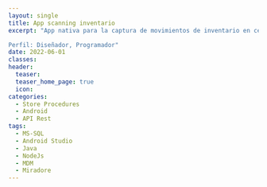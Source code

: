 ```yaml
---
layout: single
title: App scanning inventario
excerpt: "App nativa para la captura de movimientos de inventario en centro de distribución controlando entradas, salidas, lotes de inventario.

Perfil: Diseñador, Programador"
date: 2022-06-01
classes: 
header: 
  teaser: 
  teaser_home_page: true
  icon: 
categories:
  - Store Procedures
  - Android
  - API Rest
tags:  
  - MS-SQL
  - Android Studio
  - Java
  - NodeJs
  - MDM
  - Miradore
---
```


